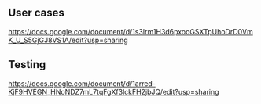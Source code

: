 ## User cases
https://docs.google.com/document/d/1s3Irm1H3d6pxooGSXTpUhoDrD0VmK_U_S5GjGJ8VS1A/edit?usp=sharing

## Testing
https://docs.google.com/document/d/1arred-KjF9HVEGN_HNoNDZ7mL7tqFgXf3lckFH2jbJQ/edit?usp=sharing